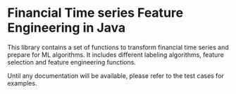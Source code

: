 # Financial Time series Feature Engineering in Java

This library contains a set of functions to transform financial time series and prepare for ML algorithms.
It includes different labeling algorithms, feature selection and feature engineering functions.

Until any documentation will be available, please refer to the test cases for examples.
